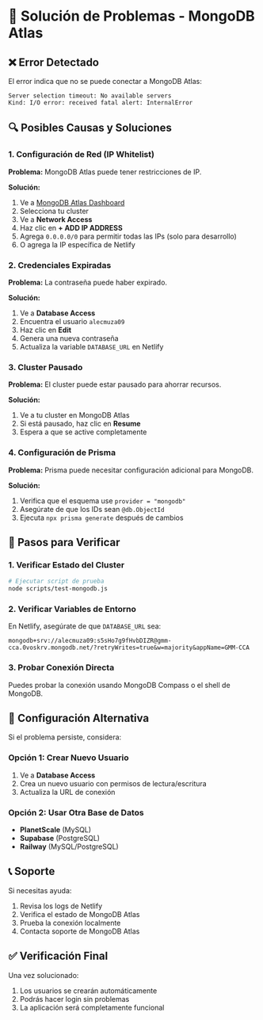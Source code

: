 # 🔧 Solución de Problemas - MongoDB Atlas

## ❌ **Error Detectado**

El error indica que no se puede conectar a MongoDB Atlas:

```
Server selection timeout: No available servers
Kind: I/O error: received fatal alert: InternalError
```

## 🔍 **Posibles Causas y Soluciones**

### 1. **Configuración de Red (IP Whitelist)**

**Problema:** MongoDB Atlas puede tener restricciones de IP.

**Solución:**
1. Ve a [MongoDB Atlas Dashboard](https://cloud.mongodb.com)
2. Selecciona tu cluster
3. Ve a **Network Access**
4. Haz clic en **+ ADD IP ADDRESS**
5. Agrega `0.0.0.0/0` para permitir todas las IPs (solo para desarrollo)
6. O agrega la IP específica de Netlify

### 2. **Credenciales Expiradas**

**Problema:** La contraseña puede haber expirado.

**Solución:**
1. Ve a **Database Access**
2. Encuentra el usuario `alecmuza09`
3. Haz clic en **Edit**
4. Genera una nueva contraseña
5. Actualiza la variable `DATABASE_URL` en Netlify

### 3. **Cluster Pausado**

**Problema:** El cluster puede estar pausado para ahorrar recursos.

**Solución:**
1. Ve a tu cluster en MongoDB Atlas
2. Si está pausado, haz clic en **Resume**
3. Espera a que se active completamente

### 4. **Configuración de Prisma**

**Problema:** Prisma puede necesitar configuración adicional para MongoDB.

**Solución:**
1. Verifica que el esquema use `provider = "mongodb"`
2. Asegúrate de que los IDs sean `@db.ObjectId`
3. Ejecuta `npx prisma generate` después de cambios

## 🚀 **Pasos para Verificar**

### 1. **Verificar Estado del Cluster**
```bash
# Ejecutar script de prueba
node scripts/test-mongodb.js
```

### 2. **Verificar Variables de Entorno**
En Netlify, asegúrate de que `DATABASE_URL` sea:
```
mongodb+srv://alecmuza09:s5sHo7g9fHvbDIZR@gmm-cca.0voskrv.mongodb.net/?retryWrites=true&w=majority&appName=GMM-CCA
```

### 3. **Probar Conexión Directa**
Puedes probar la conexión usando MongoDB Compass o el shell de MongoDB.

## 🔧 **Configuración Alternativa**

Si el problema persiste, considera:

### **Opción 1: Crear Nuevo Usuario**
1. Ve a **Database Access**
2. Crea un nuevo usuario con permisos de lectura/escritura
3. Actualiza la URL de conexión

### **Opción 2: Usar Otra Base de Datos**
- **PlanetScale** (MySQL)
- **Supabase** (PostgreSQL)
- **Railway** (MySQL/PostgreSQL)

## 📞 **Soporte**

Si necesitas ayuda:
1. Revisa los logs de Netlify
2. Verifica el estado de MongoDB Atlas
3. Prueba la conexión localmente
4. Contacta soporte de MongoDB Atlas

## ✅ **Verificación Final**

Una vez solucionado:
1. Los usuarios se crearán automáticamente
2. Podrás hacer login sin problemas
3. La aplicación será completamente funcional
